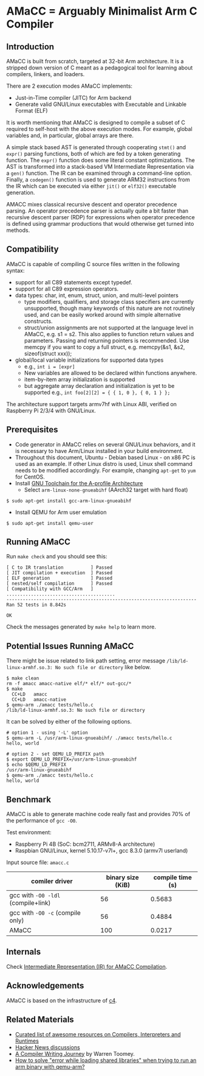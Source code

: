 # AMaCC = Arguably Minimalist Arm C Compiler

## Introduction
AMaCC is built from scratch, targeted at 32-bit Arm architecture.
It is a stripped down version of C meant as a pedagogical tool for
learning about compilers, linkers, and loaders.

There are 2 execution modes AMaCC implements:
* Just-in-Time compiler (JITC) for Arm backend
* Generate valid GNU/Linux executables with Executable and Linkable Format (ELF)

It is worth mentioning that AMaCC is designed to compile a subset of C
required to self-host with the above execution modes. For example,
global variables and, in particular, global arrays are there.

A simple stack based AST is generated through cooperating `stmt()` and `expr()`
parsing functions, both of which are fed by a token generating function.
The `expr()` function does some literal constant optimizations. The AST is
transformed into a stack-based VM Intermediate Representation via a `gen()`
function.  The IR can be examined through a command-line option.  Finally,
a `codegen()` function is used to generate ARM32 instructions from the IR
which can be executed via either `jit()` or `elf32()` executable generation.

AMACC mixes classical recursive descent and operator precedence parsing.
An operator precedence parser is actually quite a bit faster than
recursive descent parser (RDP) for expressions when operator precedence
is defined using grammar productions that would otherwise get turned
into methods.

## Compatibility
AMaCC is capable of compiling C source files written in the following
syntax:

* support for all C89 statements except typedef.
* support for all C89 expression operators.
* data types: char, int, enum, struct, union, and multi-level pointers
    - type modifiers, qualifiers, and storage class specifiers are
      currently unsupported, though many keywords of this nature
      are not routinely used, and can be easily worked around with
      simple alternative constructs.
    - struct/union assignments are not supported at the language level
      in AMaCC, e.g. s1 = s2.  This also applies to function return
      values and parameters. Passing and returning pointers is recommended.
      Use memcpy if you want to copy a full struct, e.g.
      memcpy(&s1, &s2, sizeof(struct xxx));
* global/local variable initializations for supported data types
    - e.g., `int i = [expr]`
    - New variables are allowed to be declared within functions anywhere.
    - item-by-item array initialization is supported
    - but aggregate array declaration and initialization is yet to be supported
      e.g., `int foo[2][2] = { { 1, 0 }, { 0, 1 } };`

The architecture support targets armv7hf with Linux ABI, verified on
Raspberry Pi 2/3/4 with GNU/Linux.

## Prerequisites
* Code generator in AMaCC relies on several GNU/Linux behaviors, and it
  is necessary to have Arm/Linux installed in your build environment.
* Throughout this document, Ubuntu - Debian based Linux - on x86 PC is used as an
  example. If other Linux distro is used, Linux shell command needs to be
  modified accordingly. For example, changing `apt-get` to `yum` for CentOS.
* Install [GNU Toolchain for the A-profile Architecture](https://developer.arm.com/tools-and-software/open-source-software/developer-tools/gnu-toolchain/gnu-a/downloads)
    - Select `arm-linux-none-gnueabihf` (AArch32 target with hard float)
```shell 
$ sudo apt-get install gcc-arm-linux-gnueabihf 
```

* Install QEMU for Arm user emulation
```shell
$ sudo apt-get install qemu-user
```

## Running AMaCC
Run `make check` and you should see this:
```
[ C to IR translation          ] Passed
[ JIT compilation + execution  ] Passed
[ ELF generation               ] Passed
[ nested/self compilation      ] Passed
[ Compatibility with GCC/Arm   ] ........................................
----------------------------------------------------------------------
Ran 52 tests in 8.842s

OK
```

Check the messages generated by `make help` to learn more.

## Potential Issues Running AMaCC
There might be issue related to link path setting, error message `/lib/ld-linux-armhf.so.3: No such file or directory` like below.
```
$ make clean
rm -f amacc amacc-native elf/* elf/* out-gcc/*
$ make
  CC+LD   amacc
  CC+LD   amacc-native
$ qemu-arm ./amacc tests/hello.c
/lib/ld-linux-armhf.so.3: No such file or directory
```

It can be solved by either of the following options.
```
# option 1 - using '-L' option
$ qemu-arm -L /usr/arm-linux-gnueabihf/ ./amacc tests/hello.c
hello, world

# option 2 - set QEMU_LD_PREFIX path
$ export QEMU_LD_PREFIX=/usr/arm-linux-gnueabihf
$ echo $QEMU_LD_PREFIX
/usr/arm-linux-gnueabihf
$ qemu-arm ./amacc tests/hello.c
hello, world
```


## Benchmark
AMaCC is able to generate machine code really fast and provides 70% of the performance of `gcc -O0`.

Test environment:
* Raspberry Pi 4B (SoC: bcm2711, ARMv8-A architecture)
* Raspbian GNU/Linux, kernel 5.10.17-v7l+, gcc 8.3.0 (armv7l userland)

Input source file: `amacc.c`

| comiler driver                     | binary size (KiB) | compile time (s) |
| ---------------------------------- | ----------------- | ---------------- |
| gcc with `-O0 -ldl` (compile+link) | 56                |  0.5683          |
| gcc with `-O0 -c` (compile only)   | 56                |  0.4884          |
| AMaCC                              | 100               |  0.0217          |


## Internals
Check [Intermediate Representation (IR) for AMaCC Compilation](docs/IR.md).

## Acknowledgements
AMaCC is based on the infrastructure of [c4](https://github.com/rswier/c4).

## Related Materials
* [Curated list of awesome resources on Compilers, Interpreters and Runtimes](http://aalhour.com/awesome-compilers/)
* [Hacker News discussions](https://news.ycombinator.com/item?id=11411124)
* [A Compiler Writing Journey](https://github.com/DoctorWkt/acwj) by Warren Toomey.
* [How to solve "error while loading shared libraries" when trying to run an arm binary with qemu-arm?](https://stackoverflow.com/questions/16158994/how-to-solve-error-while-loading-shared-libraries-when-trying-to-run-an-arm-bi)